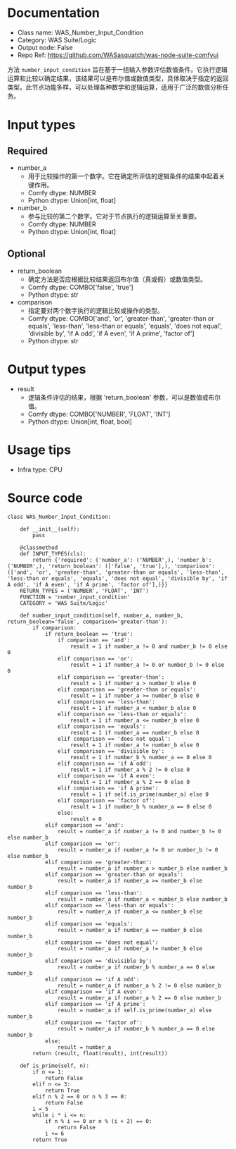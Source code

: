 # Documentation
- Class name: WAS_Number_Input_Condition
- Category: WAS Suite/Logic
- Output node: False
- Repo Ref: https://github.com/WASasquatch/was-node-suite-comfyui

方法 `number_input_condition` 旨在基于一组输入参数评估数值条件。它执行逻辑运算和比较以确定结果，该结果可以是布尔值或数值类型，具体取决于指定的返回类型。此节点功能多样，可以处理各种数学和逻辑运算，适用于广泛的数值分析任务。

# Input types
## Required
- number_a
    - 用于比较操作的第一个数字。它在确定所评估的逻辑条件的结果中起着关键作用。
    - Comfy dtype: NUMBER
    - Python dtype: Union[int, float]
- number_b
    - 参与比较的第二个数字。它对于节点执行的逻辑运算至关重要。
    - Comfy dtype: NUMBER
    - Python dtype: Union[int, float]
## Optional
- return_boolean
    - 确定方法是否应根据比较结果返回布尔值（真或假）或数值类型。
    - Comfy dtype: COMBO['false', 'true']
    - Python dtype: str
- comparison
    - 指定要对两个数字执行的逻辑比较或操作的类型。
    - Comfy dtype: COMBO['and', 'or', 'greater-than', 'greater-than or equals', 'less-than', 'less-than or equals', 'equals', 'does not equal', 'divisible by', 'if A odd', 'if A even', 'if A prime', 'factor of']
    - Python dtype: str

# Output types
- result
    - 逻辑条件评估的结果，根据 'return_boolean' 参数，可以是数值或布尔值。
    - Comfy dtype: COMBO['NUMBER', 'FLOAT', 'INT']
    - Python dtype: Union[int, float, bool]

# Usage tips
- Infra type: CPU

# Source code
```
class WAS_Number_Input_Condition:

    def __init__(self):
        pass

    @classmethod
    def INPUT_TYPES(cls):
        return {'required': {'number_a': ('NUMBER',), 'number_b': ('NUMBER',), 'return_boolean': (['false', 'true'],), 'comparison': (['and', 'or', 'greater-than', 'greater-than or equals', 'less-than', 'less-than or equals', 'equals', 'does not equal', 'divisible by', 'if A odd', 'if A even', 'if A prime', 'factor of'],)}}
    RETURN_TYPES = ('NUMBER', 'FLOAT', 'INT')
    FUNCTION = 'number_input_condition'
    CATEGORY = 'WAS Suite/Logic'

    def number_input_condition(self, number_a, number_b, return_boolean='false', comparison='greater-than'):
        if comparison:
            if return_boolean == 'true':
                if comparison == 'and':
                    result = 1 if number_a != 0 and number_b != 0 else 0
                elif comparison == 'or':
                    result = 1 if number_a != 0 or number_b != 0 else 0
                elif comparison == 'greater-than':
                    result = 1 if number_a > number_b else 0
                elif comparison == 'greater-than or equals':
                    result = 1 if number_a >= number_b else 0
                elif comparison == 'less-than':
                    result = 1 if number_a < number_b else 0
                elif comparison == 'less-than or equals':
                    result = 1 if number_a <= number_b else 0
                elif comparison == 'equals':
                    result = 1 if number_a == number_b else 0
                elif comparison == 'does not equal':
                    result = 1 if number_a != number_b else 0
                elif comparison == 'divisible by':
                    result = 1 if number_b % number_a == 0 else 0
                elif comparison == 'if A odd':
                    result = 1 if number_a % 2 != 0 else 0
                elif comparison == 'if A even':
                    result = 1 if number_a % 2 == 0 else 0
                elif comparison == 'if A prime':
                    result = 1 if self.is_prime(number_a) else 0
                elif comparison == 'factor of':
                    result = 1 if number_b % number_a == 0 else 0
                else:
                    result = 0
            elif comparison == 'and':
                result = number_a if number_a != 0 and number_b != 0 else number_b
            elif comparison == 'or':
                result = number_a if number_a != 0 or number_b != 0 else number_b
            elif comparison == 'greater-than':
                result = number_a if number_a > number_b else number_b
            elif comparison == 'greater-than or equals':
                result = number_a if number_a >= number_b else number_b
            elif comparison == 'less-than':
                result = number_a if number_a < number_b else number_b
            elif comparison == 'less-than or equals':
                result = number_a if number_a <= number_b else number_b
            elif comparison == 'equals':
                result = number_a if number_a == number_b else number_b
            elif comparison == 'does not equal':
                result = number_a if number_a != number_b else number_b
            elif comparison == 'divisible by':
                result = number_a if number_b % number_a == 0 else number_b
            elif comparison == 'if A odd':
                result = number_a if number_a % 2 != 0 else number_b
            elif comparison == 'if A even':
                result = number_a if number_a % 2 == 0 else number_b
            elif comparison == 'if A prime':
                result = number_a if self.is_prime(number_a) else number_b
            elif comparison == 'factor of':
                result = number_a if number_b % number_a == 0 else number_b
            else:
                result = number_a
        return (result, float(result), int(result))

    def is_prime(self, n):
        if n <= 1:
            return False
        elif n <= 3:
            return True
        elif n % 2 == 0 or n % 3 == 0:
            return False
        i = 5
        while i * i <= n:
            if n % i == 0 or n % (i + 2) == 0:
                return False
            i += 6
        return True
```
